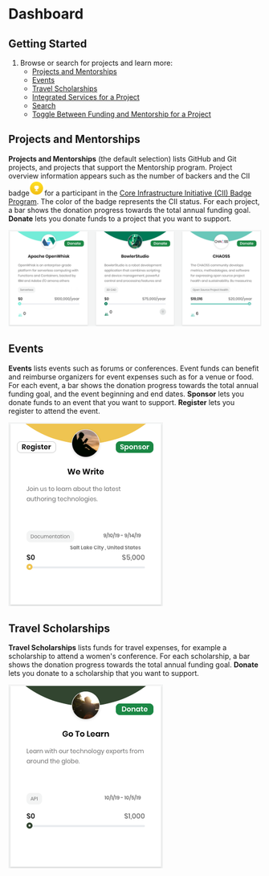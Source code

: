 # Dashboard

## Getting Started <a id="Dashboard-GettingStarted"></a>

1. Browse or search for projects and learn more:
   * [Projects and Mentorships](projects-and-mentorships.md)
   * [Events](events.md)
   * [Travel Scholarships](travel-scholarships.md)
   * [Integrated Services for a Project](integrated-services-for-a-project.md)
   * [Search](search.md)
   * [Toggle Between Funding and Mentorship for a Project](toggle-between-funding-and-mentorship-for-a-project.md)

## Projects and Mentorships <a id="Dashboard-ProjectsandMentorships"></a>

**Projects and Mentorships** \(the default selection\) lists GitHub and Git projects, and projects that support the Mentorship program. Project overview information appears such as the number of backers and the CII badge![](../../../.gitbook/assets/7416569.png)for a participant in the [Core Infrastructure Initiative \(CII\) Badge Program](https://www.coreinfrastructure.org/programs/badge-program/). The color of the badge represents the CII status. For each project, a bar shows the donation progress towards the total annual funding goal. **Donate** lets you donate funds to a project that you want to support.  


![](../../../.gitbook/assets/7416570.png)

## Events <a id="Dashboard-Events"></a>

**Events** lists events such as forums or conferences. Event funds can benefit and reimburse organizers for event expenses such as for a venue or food. For each event, a bar shows the donation progress towards the total annual funding goal, and the event beginning and end dates. **Sponsor** lets you donate funds to an event that you want to support. **Register** lets you register to attend the event.  


![](../../../.gitbook/assets/7416568%20%281%29.png)

## Travel Scholarships <a id="Dashboard-TravelScholarships"></a>

**Travel Scholarships** lists funds for travel expenses, for example a scholarship to attend a women's conference. For each scholarship, a bar shows the donation progress towards the total annual funding goal. **Donate** lets you donate to a scholarship that you want to support.

![](../../../.gitbook/assets/7416567%20%281%29.png)

